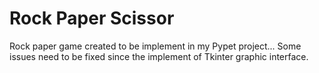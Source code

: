 # Rock Paper Scissor

Rock paper game created to be implement in my Pypet project...
Some issues need to be fixed since the implement of Tkinter graphic interface.
